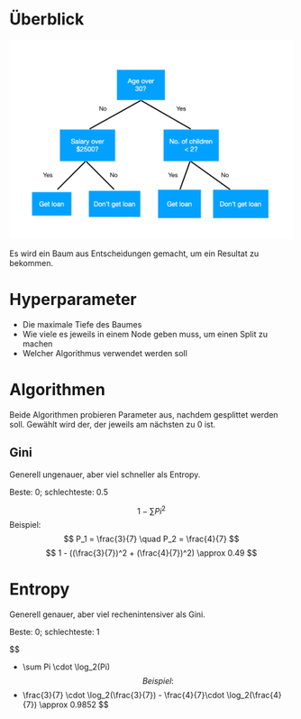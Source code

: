 # Überblick

![Decision Tree](assets/DecisionTree.png)

Es wird ein Baum aus Entscheidungen gemacht, um ein Resultat zu bekommen. 

# Hyperparameter
- Die maximale Tiefe des Baumes
- Wie viele es jeweils in einem Node geben muss, um einen Split zu machen
- Welcher Algorithmus verwendet werden soll

# Algorithmen
Beide Algorithmen probieren Parameter aus, nachdem gesplittet werden soll. Gewählt wird der, der jeweils am nächsten zu 0 ist.

## Gini
Generell ungenauer, aber viel schneller als Entropy. 

Beste: 0; schlechteste: 0.5

$$
1 - \sum {Pi}^2
$$
Beispiel:
$$
P_1 = \frac{3}{7} \quad P_2 = \frac{4}{7}
$$
$$
1 - ((\frac{3}{7})^2 + (\frac{4}{7})^2) \approx 0.49
$$

# Entropy
Generell genauer, aber viel rechenintensiver als Gini.

Beste: 0; schlechteste: 1

$$
- \sum Pi \cdot \log_2(Pi)
$$
Beispiel:
$$
- \frac{3}{7} \cdot \log_2(\frac{3}{7}) - \frac{4}{7}\cdot \log_2(\frac{4}{7}) \approx 0.9852
$$